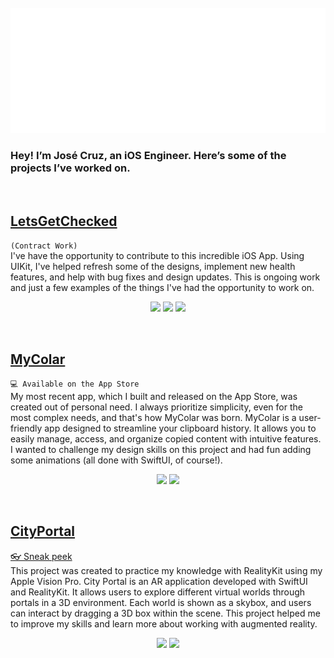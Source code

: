 <div align="center">
	<br>
	<a href="https://github.com/joseasync/iOS-Developer-Portfolio/blame/main/header.svg">
		<img src="header.svg" width="600" height="200" alt="">
	</a>
	<br>
</div>

### Hey! I’m José Cruz, an iOS Engineer. Here’s some of the projects I’ve worked on.
<br>

## [LetsGetChecked](https://apps.apple.com/us/app/letsgetchecked-health-testing/id1482260156)
`(Contract Work)`
<br>I've have the opportunity to contribute to this incredible iOS App. Using UIKit, I've helped refresh some of the designs, implement new health features, and help with bug fixes and design updates. 
This is ongoing work and just a few examples of the things I've had the opportunity to work on.

<p align="center">
<img src="https://is1-ssl.mzstatic.com/image/thumb/PurpleSource221/v4/19/ae/c0/19aec078-805b-7267-62ca-3464dcad6ea9/071af96d-80f2-424f-bdaf-f853f1b4f655_6.7__Display_-_2.png/314x0w.webp", width="200"/>
<img src="https://is1-ssl.mzstatic.com/image/thumb/PurpleSource221/v4/1d/f5/ea/1df5eacb-da98-9454-04e4-46ec5d78c49e/d29ca1c1-5ab1-47fe-aa9e-0b299eeae49f_6.7__Display_-_4.png/314x0w.webp", width="200"/>
<img src="https://is1-ssl.mzstatic.com/image/thumb/PurpleSource211/v4/31/2d/0c/312d0ca7-6ec7-aa95-4ae4-7a117840d1b1/7b63d362-39e7-4eee-9250-6aa737013928_6.7__Display_-_5.png/314x0w.webp", width="200"/>
</p>
&nbsp;


## [MyColar](https://apps.apple.com/pt/app/mycolar/id6587550067)
`💻 Available on the App Store`
<br>My most recent app, which I built and released on the App Store, was created out of personal need. I always prioritize simplicity, even for the most complex needs, and that's how MyColar was born. MyColar is a user-friendly app designed to streamline your clipboard history. It allows you to easily manage, access, and organize copied content with intuitive features. I wanted to challenge my design skills on this project and had fun adding some animations (all done with SwiftUI, of course!).

<p align="center">
<img src="https://github.com/user-attachments/assets/4c0706d5-6f48-458e-b76c-f1af57182992", width="400"/>  
<img src="https://github.com/user-attachments/assets/a1e17664-b507-40c8-ab3f-00fb7e99df24", width="400"/>
</p>
&nbsp;


## [CityPortal](https://github.com/joseasync/CityPortal) 
[👓 Sneak peek](https://youtu.be/DmVxXlbJAnA)
<br>This project was created to practice my knowledge with RealityKit using my Apple Vision Pro. City Portal is an AR application developed with SwiftUI and RealityKit. It allows users to explore different virtual worlds through portals in a 3D environment. Each world is shown as a skybox, and users can interact by dragging a 3D box within the scene. This project helped me to improve my skills and learn more about working with augmented reality.

<p align="center">
<img src="https://github.com/user-attachments/assets/8ef06877-e871-4462-9f12-d61c68232b1b", width="400"/>  
<img src="https://github.com/user-attachments/assets/d5c2a275-8893-4010-b68b-f82d183b5bd7", width="400"/>
</p>
